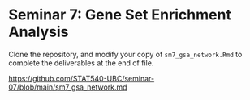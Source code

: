 # Seminar 7: Gene Set Enrichment Analysis

Clone the repository, and modify your copy of `sm7_gsa_network.Rmd` to complete the deliverables at the end of file.

https://github.com/STAT540-UBC/seminar-07/blob/main/sm7_gsa_network.md
